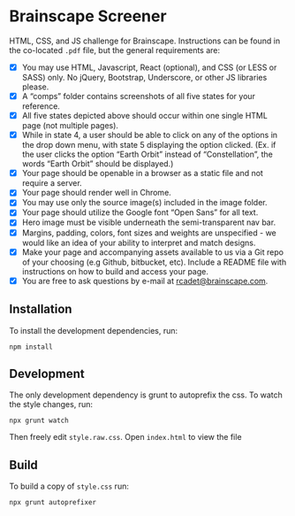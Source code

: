 # Brainscape Screener

HTML, CSS, and JS challenge for Brainscape. Instructions can be found in the co-located `.pdf` file, but the general requirements are:

- [x] You may use HTML, Javascript, React (optional), and CSS (or LESS or SASS) only. No jQuery, Bootstrap, Underscore, or other JS libraries please.
- [x] A “comps” folder contains screenshots of all five states for your reference.
- [x] All five states depicted above should occur within one single HTML page (not multiple pages).
- [x] While in state 4, a user should be able to click on any of the options in the drop down menu, with state 5 displaying the option clicked. (Ex. if the user clicks the option “Earth Orbit” instead of “Constellation”, the words “Earth Orbit” should be displayed.)
- [x] Your page should be openable in a browser as a static file and not require a server.
- [x] Your page should render well in Chrome.
- [x] You may use only the source image(s) included in the image folder.
- [x] Your page should utilize the Google font “Open Sans” for all text.
- [x] Hero image must be visible underneath the semi-transparent nav bar.
- [x] Margins, padding, colors, font sizes and weights are unspecified - we would like an idea of your ability to interpret and match designs.
- [x] Make your page and accompanying assets available to us via a Git repo of your choosing (e.g Github, bitbucket, etc). Include a README file with instructions on how to build and access your page.
- [x] You are free to ask questions by e-mail at rcadet@brainscape.com.

## Installation

To install the development dependencies, run:

```
npm install
```

## Development

The only development dependency is grunt to autoprefix the css. To watch the style changes, run:

```
npx grunt watch
```

Then freely edit `style.raw.css`. Open `index.html` to view the file

## Build

To build a copy of `style.css` run:

```
npx grunt autoprefixer
```
